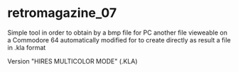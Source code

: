# retromagazine_07

Simple tool in order to obtain by a bmp file for PC another file vieweable on a Commodore 64 automatically
modified for to create directly as result a file in .kla format

Version "HIRES MULTICOLOR MODE" (.KLA)
